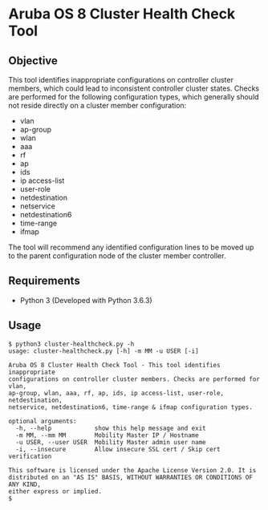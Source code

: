 # Aruba OS 8 Cluster Health Check Tool
## Objective
This tool identifies inappropriate configurations on controller cluster members, which could lead to inconsistent controller cluster states. Checks are performed for the following configuration types, which generally should not reside directly on a cluster member configuration:
* vlan
* ap-group
* wlan
* aaa
* rf
* ap
* ids
* ip access-list
* user-role
* netdestination
* netservice
* netdestination6
* time-range
* ifmap 

The tool will recommend any identified configuration lines to be moved up to the parent configuration node of the cluster member controller.

## Requirements
* Python 3 (Developed with Python 3.6.3)

## Usage
```
$ python3 cluster-healthcheck.py -h
usage: cluster-healthcheck.py [-h] -m MM -u USER [-i]

Aruba OS 8 Cluster Health Check Tool - This tool identifies inappropriate
configurations on controller cluster members. Checks are performed for vlan,
ap-group, wlan, aaa, rf, ap, ids, ip access-list, user-role, netdestination,
netservice, netdestination6, time-range & ifmap configuration types.

optional arguments:
  -h, --help            show this help message and exit
  -m MM, --mm MM        Mobility Master IP / Hostname
  -u USER, --user USER  Mobility Master admin user name
  -i, --insecure        Allow insecure SSL cert / Skip cert verification

This software is licensed under the Apache License Version 2.0. It is
distributed on an "AS IS" BASIS, WITHOUT WARRANTIES OR CONDITIONS OF ANY KIND,
either express or implied.
$ 
```
